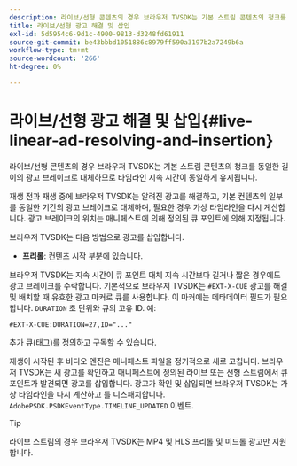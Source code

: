 ```yaml
---
description: 라이브/선형 콘텐츠의 경우 브라우저 TVSDK는 기본 스트림 콘텐츠의 청크를 동일한 길이의 광고 브레이크로 대체하므로 타임라인 지속 시간이 동일하게 유지됩니다.
title: 라이브/선형 광고 해결 및 삽입
exl-id: 5d5954c6-9d1c-4900-9813-d3248fd61911
source-git-commit: be43bbbd1051886c8979ff590a3197b2a7249b6a
workflow-type: tm+mt
source-wordcount: '266'
ht-degree: 0%

---
```


# 라이브/선형 광고 해결 및 삽입{#live-linear-ad-resolving-and-insertion}

라이브/선형 콘텐츠의 경우 브라우저 TVSDK는 기본 스트림 콘텐츠의 청크를 동일한 길이의 광고 브레이크로 대체하므로 타임라인 지속 시간이 동일하게 유지됩니다.

재생 전과 재생 중에 브라우저 TVSDK는 알려진 광고를 해결하고, 기본 컨텐츠의 일부를 동일한 기간의 광고 브레이크로 대체하며, 필요한 경우 가상 타임라인을 다시 계산합니다. 광고 브레이크의 위치는 매니페스트에 의해 정의된 큐 포인트에 의해 지정됩니다.

브라우저 TVSDK는 다음 방법으로 광고를 삽입합니다.

* **프리롤**: 컨텐츠 시작 부분에 있습니다.

브라우저 TVSDK는 지속 시간이 큐 포인트 대체 지속 시간보다 길거나 짧은 경우에도 광고 브레이크를 수락합니다. 기본적으로 브라우저 TVSDK는 `#EXT-X-CUE` 광고를 해결 및 배치할 때 유효한 광고 마커로 큐를 사용합니다. 이 마커에는 메타데이터 필드가 필요합니다. `DURATION` 초 단위와 큐의 고유 ID. 예:

```
#EXT-X-CUE:DURATION=27,ID="..."
```

추가 큐(태그)를 정의하고 구독할 수 있습니다.

재생이 시작된 후 비디오 엔진은 매니페스트 파일을 정기적으로 새로 고칩니다. 브라우저 TVSDK는 새 광고를 확인하고 매니페스트에 정의된 라이브 또는 선형 스트림에서 큐 포인트가 발견되면 광고를 삽입합니다. 광고가 확인 및 삽입되면 브라우저 TVSDK는 가상 타임라인을 다시 계산하고 를 디스패치합니다. `AdobePSDK.PSDKEventType.TIMELINE_UPDATED` 이벤트.

>[!TIP]
>
>라이브 스트림의 경우 브라우저 TVSDK는 MP4 및 HLS 프리롤 및 미드롤 광고만 지원합니다.
